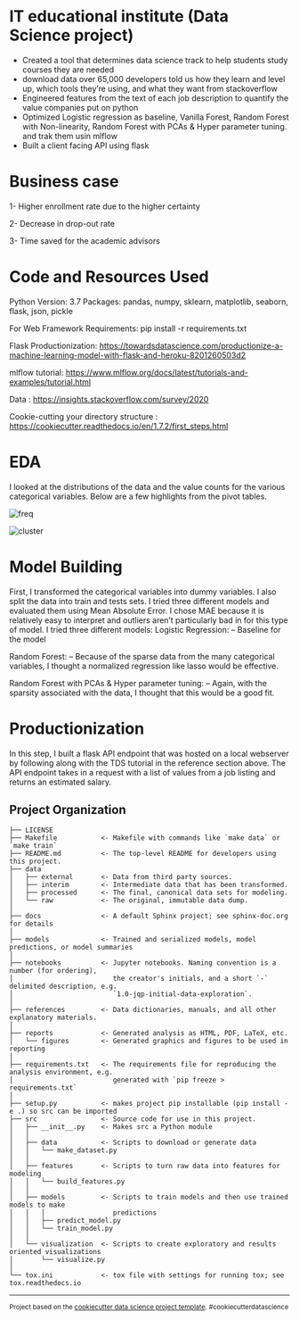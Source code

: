 # IT educational institute (Data Science project)

- Created a tool that determines data science track to help students study courses they are needed
- download data over 65,000 developers told us how they learn and level up, which tools they’re using, and what they want from stackoverflow
- Engineered features from the text of each job description to quantify the value companies put on python
- Optimized Logistic regression as baseline, Vanilla Forest, Random Forest with Non-linearity, Random Forest with PCAs & Hyper parameter tuning. and trak them usin mlflow
- Built a client facing API using flask

# Business case

1- Higher enrollment rate due to the higher certainty

2- Decrease in drop-out rate

3- Time saved for the academic advisors

# Code and Resources Used

Python Version: 3.7
Packages: pandas, numpy, sklearn, matplotlib, seaborn, flask, json, pickle

For Web Framework Requirements: pip install -r requirements.txt

Flask Productionization: https://towardsdatascience.com/productionize-a-machine-learning-model-with-flask-and-heroku-8201260503d2

mlflow tutorial: https://www.mlflow.org/docs/latest/tutorials-and-examples/tutorial.html

Data : https://insights.stackoverflow.com/survey/2020

Cookie-cutting your directory structure : https://cookiecutter.readthedocs.io/en/1.7.2/first_steps.html

# EDA
I looked at the distributions of the data and the value counts for the various categorical variables. Below are a few highlights from the pivot tables.

![freq](https://user-images.githubusercontent.com/49419507/146099255-1ee5b8c1-fd16-4387-b436-859157e5ccf2.png)

![cluster](https://user-images.githubusercontent.com/49419507/146099315-d3ab2f1a-b32f-420a-8d90-0c7450feda5c.png)

# Model Building

First, I transformed the categorical variables into dummy variables. I also split the data into train and tests sets.
I tried three different models and evaluated them using Mean Absolute Error. I chose MAE because it is relatively easy to interpret and outliers aren’t particularly bad in for this type of model.
I tried three different models:
Logistic Regression:
– Baseline for the model

Random Forest:
– Because of the sparse data from the many categorical variables, I thought a normalized regression like lasso would be effective.

Random Forest with PCAs & Hyper parameter tuning:
 – Again, with the sparsity associated with the data, I thought that this would be a good fit.


# Productionization

In this step, I built a flask API endpoint that was hosted on a local webserver by following along with the TDS tutorial in the reference section above. The API endpoint takes in a request with a list of values from a job listing and returns an estimated salary.


Project Organization
------------

    ├── LICENSE
    ├── Makefile           <- Makefile with commands like `make data` or `make train`
    ├── README.md          <- The top-level README for developers using this project.
    ├── data
    │   ├── external       <- Data from third party sources.
    │   ├── interim        <- Intermediate data that has been transformed.
    │   ├── processed      <- The final, canonical data sets for modeling.
    │   └── raw            <- The original, immutable data dump.
    │
    ├── docs               <- A default Sphinx project; see sphinx-doc.org for details
    │
    ├── models             <- Trained and serialized models, model predictions, or model summaries
    │
    ├── notebooks          <- Jupyter notebooks. Naming convention is a number (for ordering),
    │                         the creator's initials, and a short `-` delimited description, e.g.
    │                         `1.0-jqp-initial-data-exploration`.
    │
    ├── references         <- Data dictionaries, manuals, and all other explanatory materials.
    │
    ├── reports            <- Generated analysis as HTML, PDF, LaTeX, etc.
    │   └── figures        <- Generated graphics and figures to be used in reporting
    │
    ├── requirements.txt   <- The requirements file for reproducing the analysis environment, e.g.
    │                         generated with `pip freeze > requirements.txt`
    │
    ├── setup.py           <- makes project pip installable (pip install -e .) so src can be imported
    ├── src                <- Source code for use in this project.
    │   ├── __init__.py    <- Makes src a Python module
    │   │
    │   ├── data           <- Scripts to download or generate data
    │   │   └── make_dataset.py
    │   │
    │   ├── features       <- Scripts to turn raw data into features for modeling
    │   │   └── build_features.py
    │   │
    │   ├── models         <- Scripts to train models and then use trained models to make
    │   │   │                 predictions
    │   │   ├── predict_model.py
    │   │   └── train_model.py
    │   │
    │   └── visualization  <- Scripts to create exploratory and results oriented visualizations
    │       └── visualize.py
    │
    └── tox.ini            <- tox file with settings for running tox; see tox.readthedocs.io


--------

<p><small>Project based on the <a target="_blank" href="https://drivendata.github.io/cookiecutter-data-science/">cookiecutter data science project template</a>. #cookiecutterdatascience</small></p>
